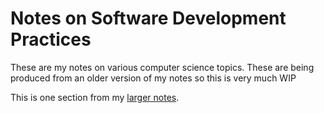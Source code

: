 # Notes on Software Development Practices

These are my notes on various computer science topics. These are being produced from an older version of my notes so this is very much WIP

This is one section from my [larger notes](../hello.md).
